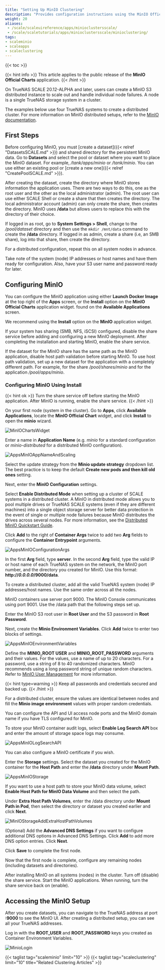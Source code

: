 ```yaml
---
title: "Setting Up MinIO Clustering"
description: "Provides configuration instructions using the MinIO Offical Charts application widget. It includes instructions on setting up a distributed cluster configuration."
weight: 20
aliases:
 - /scale/scaleuireference/apps/minioclustersscale/
 - /scale/scaletutorials/apps/minioclustersscale/minioclustering/
tags:
- scaleminio
- scaleapps
- scaleclustering
---
```


{{< toc >}}


{{< hint info >}}
This article applies to the public release of the **MinIO Official Charts** application.
{{< /hint >}}

On TrueNAS SCALE 20.12-ALPHA and later, users can create a MinIO S3 distributed instance to scale out and handle individual node failures. A node is a single TrueNAS storage system in a cluster.

The examples below use four TrueNAS systems to create a distributed cluster.
For more information on MinIO distributed setups, refer to the [MinIO documentation](https://docs.min.io/docs/distributed-minio-quickstart-guide.html).

## First Steps

Before configuring MinIO, you must [create a dataset]({{< relref "DatasetsSCALE.md" >}}) and shared directory for the persistent MinIO data. 
Go to **Datasets** and select the pool or dataset where you want to place the MinIO dataset. For example, */tank/apps/minio* or */tank/minio*.
You can use either an existing pool or [create a new one]({{< relref "CreatePoolSCALE.md" >}}). 

After creating the dataset, create the directory where MinIO stores information the application uses. 
There are two ways to do this, one as the root user and the other as the local administrator (admin).
The root user can use either SCALE Shell or create a share that then creates the directory.
The local administrator account (admin) can only create the share, then creates the directory.
MinIO uses **/data** but allows users to replace this with the directory of their choice. 

If logged in as root, go to **System Settings > Shell**, change to the */pool/dataset* directory and then use the `mkdir /mnt/data` command to create the **/data** directory. 
If logged in as admin, create a share (i.e, an SMB share), log into that share, then create the directory.

For a distributed configuration, repeat this on all system nodes in advance. 

Take note of the system (node) IP addresses or host names and have them ready for configuration. Also, have your S3 user name and password ready for later.

## Configuring MinIO

You can configure the MinIO application using either **Launch Docker Image** at the top right of the **Apps** screen, or the **Install** option on the **MinIO Official Charts** application widget. found on the **Available Applications** screen.

We recommend using the **Install** option on the **MinIO** application widget. 

If your system has sharing (SMB, NFS, iSCSI) configured, disable the share service before adding and configuring a new MinIO deployment. 
After completing the installation and starting MinIO, enable the share service.

If the dataset for the MinIO share has the same path as the MinIO application, disable host path validation before starting MinIO. 
To use host path validation, set up a new dataset for the application with a completely different path. For example, for the share */pool/shares/minio* and for the application */pool/apps/minio*.

### Configuring MinIO Using Install
{{< hint ok >}}
Turn the share service off before starting the MinIO application. After MinIO is running, enable the share service.
{{< /hint >}}

On your first node (system in the cluster). 
Go to **Apps**, click **Available Applications**, locate the **MinIO Official Chart** widget, and click **Install** to open the **minio** wizard.

![MinIOChartsWidget](/images/SCALE/22.12/MinIOChartsWidget.png "MinIO Official Charts Widget")

Enter a name in **Application Name** (e.g. *minio* for a standard configuration or *minio-distributed* for a distributed MinIO configuration). 

![AppsMinIOAppNameAndScaling](/images/SCALE/22.12/AppsMinIOAppNameAndScaling.png "MinIO Setup Wizard")

Select the update strategy from the **Minio update strategy** dropdown list. The best practice is to keep the default **Create new pods and then kill old ones** setting.

Next, enter the **MinIO Configuration** settings.

Select **Enable Distributed Mode** when setting up a cluster of SCALE systems in a distributed cluster. 
A MinIO in distributed mode allows you to pool multiple drives or TrueNAS SCALE systems (even if they are different machines) into a single object storage server for better data protection in the event of single or multiple node failures because MinIO distributes the drives across several nodes. 
For more information, see the [Distributed MinIO Quickstart Guide](https://docs.min.io/docs/distributed-minio-quickstart-guide).

Click **Add** to the right of **Container Args** twice to add two **Arg** fields to configure the **Container Entrypoint** arguments. 

![AppsMinIOConfigurationArgs](/images/SCALE/22.12/AppsMinIOConfigurationArgs.png "MinIO Container Entrypoint Arguments")

In the first **Arg** field, type **server**. 
In the second **Arg** field, type the valid IP or host name of each TrueNAS system on the network, the MinIO port number, and the directory you created for MinIO. 
Use this format: <file>**http://*0.0.0.0*/9000/data**</file>.

To create a distributed cluster, add all the valid TrueNAS system (node) IP addresses/host names. Use the same order across all the nodes.

MinIO containers use server port 9000. The MinIO Console communicates using port 9001.
Use the /data path that the following steps set up.

Enter the MinIO S3 root user in **Root User** and the S3 password in **Root Password**. 

Next, create the **Minio Environment Variables**. Click **Add** twice to enter two blocks of settings. 

![AppsMinIOEnvironmentVariables](/images/SCALE/22.12/AppsMinIOEnvironmentVariables.png "MinIO Environment Variables")

Define the **MINIO_ROOT USER** and **MINIO_ROOT_PASSWORD** arguments and their values. 
For the values, use a name of up to 20 characters. For a password, use a string of 8 to 40 randomized characters. 
MinIO recommends using a long password string of unique random characters. 
Refer to [MinIO User Management](https://docs.min.io/minio/baremetal/security/minio-identity-management/user-management.html) for more information.

{{< hint type=warning >}}
Keep all passwords and credentials secured and backed up.
{{< /hint >}}

For a distributed cluster, ensure the values are identical between nodes and fill the **Minio image environment** values with proper random credentials.

You can configure the API and UI access node ports and the MinIO domain name if you have TLS configured for MinIO. 

To store your MinIO container audit logs, select **Enable Log Search API** box and enter the amount of storage space logs may consume.

![AppsMinIOLogSearchAPI](/images/SCALE/22.12/AppsMinIOLogSearchAPI.png "MinIO LogSearchAPI")

You can also configure a MinIO certificate if you wish.

Enter the **Storage** settings. 
Select the dataset you created for the MinIO container for the **Host Path** and enter the <file>**/data**</file> directory under **Mount Path**.

![AppsMinIOStorage](/images/SCALE/22.12/AppsMinIOStorage.png "Host Path Volumes")

If you want to use a host path to store your MinIO data volume, select **Enable Host Path for MinIO Data Volume** and then select the path. 

Under **Extra Host Path Volumes**, enter the <file>/data</file> directory under **Mount Path in Pod**, then select the directory or dataset you created earlier and click **Next**.

![MinIOStorageAddExtraHostPathVolumes](/images/SCALE/22.12/MinIOStorageAddExtraHostPathVolumes.png "Storage Host Path")

(Optional) Add the **Advanced DNS Settings** if you want to configure additional DNS options in Advanced DNS Settings. 
Click **Add** to add more DNS option entries. Click **Next**.

Click **Save** to complete the first node.

Now that the first node is complete, configure any remaining nodes (including datasets and directories).

After installing MinIO on all systems (nodes) in the cluster. Turn off (disable) the share service. Start the MinIO applications. When running, turn the share service back on (enable).

## Accessing the MinIO Setup

After you create datasets, you can navigate to the TrueNAS address at port **:9000** to see the MinIO UI. After creating a distributed setup, you can see all your TrueNAS addresses.

Log in with the **ROOT_USER** and **ROOT_PASSWORD** keys you created as Container Environment Variables.

![MinioLogin](/images/SCALE/Apps/MinIOLogin.png "MinIO Login")


{{< taglist tag="scaleminio" limit="10" >}}
{{< taglist tag="scaleclustering" limit="10" title="Related Clustering Articles" >}}
